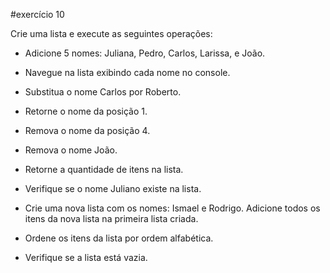 #exercício 10

Crie uma lista e execute as seguintes operações:

- Adicione 5 nomes: Juliana, Pedro, Carlos, Larissa, e João.
- Navegue na lista exibindo cada nome no console.
- Substitua o nome Carlos por Roberto.
- Retorne o nome da posição 1.
- Remova o nome da posição 4.
- Remova o nome João.
- Retorne a quantidade de itens na lista.
- Verifique se o nome Juliano existe na lista.
- Crie uma nova lista com os nomes: Ismael
e Rodrigo. Adicione todos os itens da nova lista na primeira lista criada.
  
- Ordene os itens da lista por ordem alfabética.
- Verifique se a lista está vazia.